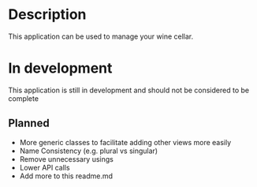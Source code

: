 # Description
This application can be used to manage your wine cellar. 

# In development
This application is still in development and should not be considered to be complete

## Planned
* More generic classes to facilitate adding other views more easily
* Name Consistency (e.g. plural vs singular)
* Remove unnecessary usings
* Lower API calls
* Add more to this readme.md
